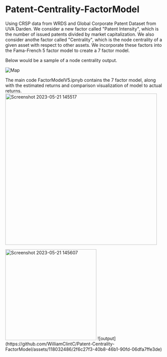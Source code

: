 # Patent-Centrality-FactorModel

Using CRSP data from WRDS and Global Corporate Patent Dataset from UVA Darden. We consider a new factor called "Patent Intensity", which is the number of issued patents divided by market capitalization. 
We also consider anothe factor called "Centrality", which is the node centrality of a given asset with respect to other assets. We incorporate these factors into the Fama-French 5 factor model to create
a 7 factor model. 

Below would be a sample of a node centrality output.

![Map](https://github.com/WilliamClintC/Patent-Centrality-FactorModel/assets/118032486/595b58d2-7827-4231-96c2-94fee857d100)

The main code FactorModelV5.ipnyb contains the 7 factor model, along with the estimated returns and comparison visualization of model to actual returns. 
<img width="476" alt="Screenshot 2023-05-21 145517" src="https://github.com/WilliamClintC/Patent-Centrality-FactorModel/assets/118032486/2b54d6e8-6788-4f57-a228-a21a9ad0937b">

<img width="286" alt="Screenshot 2023-05-21 145607" src="https://github.com/WilliamClintC/Patent-Centrality-FactorModel/assets/118032486/f0d3392e-8a00-4691-aeb9-be363a8be953">
![output](https://github.com/WilliamClintC/Patent-Centrality-FactorModel/assets/118032486/2f6c27f3-40b8-46b1-90fd-06dfa7ffe3de)
